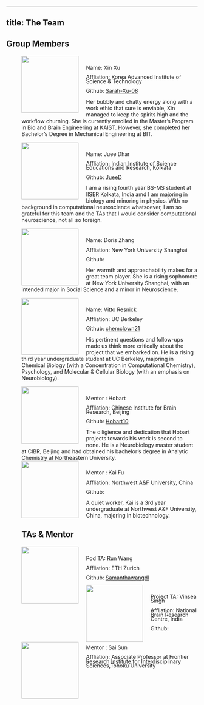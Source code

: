 
 
 ---
title: The Team
---

## Group Members
<div style = "margin-left:40px; margin-top:20px">

<div>
<div>
<img src="https://tva1.sinaimg.cn/large/e6c9d24egy1h4mdmu0v7kj208e0b9aa8.jpg"  width=150 style="float: left; margin-right: 20px" >
</div>
<div>
<div style="line-height: 80%; padding-top:25px">
Name: Xin Xu

Affliation: Korea Advanced Institute of Science & Technology

Github: <a href="https://github.com/Sarah-Xu-08">Sarah-Xu-08</a>

</div>

Her bubbly and chatty energy along with a work ethic that sure is enviable, Xin managed to keep the spirits high and the workflow churning. She is currently enrolled in the Master’s Program in Bio and Brain Engineering at KAIST. However, she completed her Bachelor’s Degree in Mechanical Engineering at BIT.

</div>
</div>
<div>
<div>
<img src="https://tva1.sinaimg.cn/large/e6c9d24egy1h4mdnfyo6aj20u014075c.jpg"  width=150 style="float: left; margin-right: 20px" >
</div>
<div>
<div style="line-height: 80%; padding-top:25px">
Name: Juee Dhar

Affliation: Indian Institute of Science Educations and Research, Kolkata

Github: <a href="https://github.com/JueeD">JueeD</a>

</div>

I am a rising fourth year BS-MS student at IISER Kolkata, India amd I am  majoring in biology and minoring in physics. With no background in computational neuroscience whatsoever, I am so grateful for this team and the TAs that I would consider computational neuroscience, not all so foreign.

</div>


<div>
<img src="https://tva1.sinaimg.cn/large/e6c9d24egy1h4nu7r6godj20c80g83z4.jpg"  width=150 style="float: left; margin-right: 20px" >
</div>
<div>
<div style="line-height: 80%; padding-top:25px">
Name: Doris Zhang 

Affliation: New York University Shanghai

Github:

</div>

 Her warmth and approachability makes for a great team player. She is a rising sophomore at New York University Shanghai, with an intended major in Social Science and a minor in Neuroscience.

</div>

<div>
<img src="https://tva1.sinaimg.cn/large/e6c9d24egy1h4nu8kby38j212c0u0go7.jpg"  width=150 style="float: left; margin-right: 20px" >
</div>
<div>
<div style="line-height: 80%; padding-top:25px">
Name: Vitto Resnick

Affliation: UC Berkeley 

Github: <a href="https://github.com/chemclown21">chemclown21</a>

</div>

His pertinent questions and follow-ups made us think more critically about the project that we embarked on. He is a rising third year undergraduate student at UC Berkeley, majoring in Chemical Biology (with a Concentration in Computational Chemistry), Psychology, and Molecular & Cellular Biology (with an emphasis on Neurobiology).
  
</div>



<div>
<img src="https://cdn.discordapp.com/attachments/1002414058357665932/1002563188077899776/WeChat_Image_20220729085349-.jpg"  width=150 style="float: left; margin-right: 20px" >
</div>
<div>
<div style="line-height: 80%; padding-top:25px">
Mentor : Hobart

Affliation: Chinese Institute for Brain Research, Beijing

Github: <a href="https://github.com/Hobart10">Hobart10</a>


</div>
The diligience and dedication that Hobart projects towards his work is second to none. He is a Neurobiology master student at CIBR, Beijing and had obtained his bachelor’s degree in Analytic Chemistry at Northeastern University.
</div>
  
</div>
<div>
<img src="https://tva1.sinaimg.cn/large/e6c9d24egy1h4nu9ejmonj20ce0g73ys.jpg"  width=150 style="float: left; margin-right: 20px" >
</div>
<div>
<div style="line-height: 80%; padding-top:25px">
Mentor : Kai Fu

Affliation: Northwest A&F University, China

Github:


</div>
A quiet worker, Kai is a 3rd year undergraduate at Northwest A&F University, China, majoring in biotechnology. 
</div>


## TAs & Mentor

<div style = "margin-top:20px">

<div>
<img src="https://tva1.sinaimg.cn/large/e6c9d24egy1h4ldid3b1ej20k90k9q3a.jpg"  width=150 style="float: left; margin-right: 20px" >
</div>
<div>
<div style="line-height: 80%; padding-top:25px">
Pod TA: Run Wang

Affliation: ETH Zurich

Github: <a href="https://github.com/SamanthaWangdl">Samanthawangdl</a>


</div>

<div>
<img src="https://tva1.sinaimg.cn/large/e6c9d24egy1h4nyowxikej20pi0piq51.jpg"  width=150 style="float: left; margin-right: 20px" >
</div>
<div>
<div style="line-height: 80%; padding-top:25px">
Project TA: Vinsea Singh

Affliation: National Brain Research Centre, India

Github:


</div>


<div>
<img src="https://www.fris.tohoku.ac.jp/media/images/Researcher/creative/suns/sunsai01.JPG"  width=150 style="float: left; margin-right: 20px" >
</div>
<div>
<div style="line-height: 80%; padding-top:25px">
Mentor : Sai Sun

Affliation: Associate Professor at Frontier Research Institute for Interdisciplinary Sciences,Tohoku University



</div>

</div>
